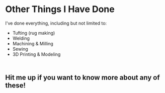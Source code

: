 # Other Things I Have Done
I've done everything, including but not limited to: 
* Tufting (rug making)
* Welding
* Machining & Milling
* Sewing
* 3D Printing & Modeling

<div style="height:10px;font-size:1px;">&nbsp;</div>

## Hit me up if you want to know more about any of these! ##
